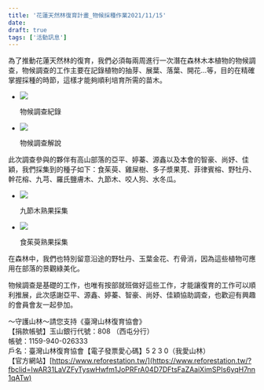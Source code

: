 ```yaml
---
title: '花蓮天然林復育計畫_物候採種作業2021/11/15'
date: 
draft: true
tags: ['活動訊息']
---
```


為了推動花蓮天然林的復育，我們必須每兩周進行一次潛在森林木本植物的物候調查，物候調查的工作主要在記錄植物的抽芽、展葉、落葉、開花…等，目的在精確掌握採種的時節，這樣才能夠順利培育所需的苗木。

*   ![](https://www.reforestation.tw/wp-content/uploads/2021/11/258143612_4512895345467369_7209941137258840480_n.jpg)
    
    物候調查紀錄
    
*   ![](https://www.reforestation.tw/wp-content/uploads/2021/11/258835670_4512895565467347_3191134838370340426_n.jpg)
    
    物候調查解說
    

此次調查參與的夥伴有高山部落的亞平、婷蓁、源鑫以及本會的智豪、尚妤、佳穎，我們採集到的種子如下：食茱萸、雞屎樹、多子漿果莧、菲律賓榕、野牡丹、幹花榕、九芎、羅氏鹽膚木、九節木、咬人狗、水冬瓜。

*   ![](https://www.reforestation.tw/wp-content/uploads/2021/11/IMG_7065-1.jpg)
    
    九節木熟果採集
    
*   ![](https://www.reforestation.tw/wp-content/uploads/2021/11/258545175_4512895265467377_8287022980534777599_n-2.jpg)
    
    食茱萸熟果採集
    

在森林中，我們也特別留意沿途的野牡丹、玉葉金花、冇骨消，因為這些植物可應用在部落的景觀綠美化。

物候調查是基礎的工作，也唯有按部就班做好這些工作，才能讓復育的工作可以順利推展，此次感謝亞平、源鑫、婷蓁、智豪、尚妤、佳穎協助調查，也歡迎有興趣的會員會友一起參加。

～守護山林～請您支持《臺灣山林復育協會》  
【捐款帳號】玉山銀行代號：808 （西屯分行）  
帳號：1159-940-026333  
戶名：臺灣山林復育協會【電子發票愛心碼】5 2 3 0（我愛山林）  
【官方網站】[https://www.reforestation.tw/](https://www.reforestation.tw/?fbclid=IwAR31LaVZFyTyswHwfm1JoPRFrA04D7DFtsFaZAaiXimSPIs6yqH7nn1qATw)